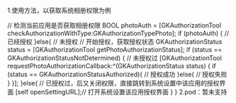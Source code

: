 1.使用方法，以获取系统相册权限为例

// 检测当前应用是否获取相册权限
    BOOL photoAuth = [GKAuthorizationTool checkAuthorizationWithType:GKAuthorizationTypePhoto];
    if (photoAuth) {
        // 已经授权
    }else{ // 未授权
        // 开始授权，获取授权状态
        GKAuthorizationStatus status = [GKAuthorizationTool getPhotoAuthorizationStatus];
        if (status == GKAuthorizationStatusNotDetermined) { // 未授权过
            [GKAuthorizationTool requestPhotoAuthorizationCallback:^(GKAuthorizationStatus status) {
                if (status == GKAuthorizationStatusAuthorized){
                    // 授权成功
                }else{
                    // 授权失败
                }
            }];
        }else{ // 已授权过，后又关闭权限，直接跳转到系统设置中该应用的授权界面
            [self openSettingURL];// 打开系统设置该应用授权界面
        }
    }
2.pod：暂未支持
